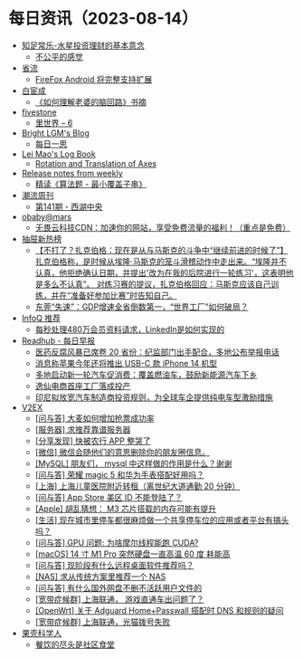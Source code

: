 ﻿# 每日资讯（2023-08-14）

- [知足常乐-水星投资理财的基本意念](http://mercurychong.blogspot.com/)
  - [不公平的感觉](http://mercurychong.blogspot.com/2023/08/blog-post_13.html)
- [省流](https://shengliu.substack.com)
  - [FireFox Android 将完整支持扩展](https://shengliu.substack.com/p/firefox-android)
- [白宦成](https://www.ixiqin.com)
  - [《如何理解老婆的脑回路》书摘](https://www.ixiqin.com/2023/08/14/how-to-understand-wifes-brain-circuit/)
- [fivestone](https://blog.fivest.one)
  - [里世界 – 6](https://blog.fivest.one/archives/6394)
- [Bright LGM's Blog](http://brightliao.com/)
  - [每日一思](http://brightliao.com/2023/08/14/daily-thoughts/)
- [Lei Mao's Log Book](https://leimao.github.io/)
  - [Rotation and Translation of Axes](https://leimao.github.io/blog/Rotation-Translation-Axes/)
- [Release notes from weekly](https://github.com/ascoders/weekly/releases)
  - [精读《算法题 - 最小覆盖子串》](https://github.com/ascoders/weekly/releases/tag/285)
- [潮流周刊](https://weekly.tw93.fun/)
  - [第141期 - 西湖中央](https://weekly.tw93.fun/posts/141-%E8%A5%BF%E6%B9%96%E4%B8%AD%E5%A4%AE/)
- [obaby@mars](https://h4ck.org.cn)
  - [无畏云科技CDN：加速你的网站，享受免费流量的福利！（重点是免费）](https://h4ck.org.cn/2023/08/%e6%97%a0%e7%95%8f%e4%ba%91%e7%a7%91%e6%8a%80cdn%ef%bc%9a%e5%8a%a0%e9%80%9f%e4%bd%a0%e7%9a%84%e7%bd%91%e7%ab%99%ef%bc%8c%e4%ba%ab%e5%8f%97%e5%85%8d%e8%b4%b9%e6%b5%81%e9%87%8f%e7%9a%84%e7%a6%8f/)
- [抽屉新热榜](http://www.chouti.com)
  - [【不打了？扎克伯格：现在是从与马斯克的斗争中“继续前进的时候了”】扎克伯格称，是时候从埃隆·马斯克的笼斗滑稽动作中走出来。“埃隆并不认真，他拒绝确认日期，并提出'改为在我的后院进行一轮练习'，这表明他是多么不认真”。 对练习赛的提议，扎克伯格回应：马斯克应该自己训练，并在“准备好参加比赛”时告知自己。](https://dig.chouti.com/link/39622171)
  - [东莞“失速”：GDP增速全省倒数第一，“世界工厂”如何破局？](https://dig.chouti.com/link/39622749)
- [InfoQ 推荐](https://www.infoq.cn)
  - [每秒处理480万会员资料请求，LinkedIn是如何实现的](https://www.infoq.cn/article/vXAjOHKZIA1Sbg7vXrzF)
- [Readhub - 每日早报](https://readhub.cn/topic/daily)
  - [医药反腐风暴已席卷 20 省份：纪监部门出手配合，多地公布举报电话](https://readhub.cn/topic/8sbk1Vd7Jlc)
  - [消息称苹果今年还将推出 USB-C 款 iPhone 14 机型](https://readhub.cn/topic/8sbvsA4xSFS)
  - [多地启动新一轮汽车促消费：覆盖燃油车，鼓励新能源汽车下乡](https://readhub.cn/topic/8sbast9KlHJ)
  - [逸仙电商首座工厂落成投产](https://readhub.cn/topic/8saHtzD60ht)
  - [印尼拟放宽汽车制造商投资规则，为全球车企提供纯电车型激励措施](https://readhub.cn/topic/8sbLXzi4h19)
- [V2EX](https://www.v2ex.com/)
  - [[问与答] 大麦如何增加抢票成功率](https://www.v2ex.com/t/965012#reply0)
  - [[服务器] 求推荐靠谱服务器](https://www.v2ex.com/t/965010#reply0)
  - [[分享发现] 快被农行 APP 整哭了](https://www.v2ex.com/t/965008#reply1)
  - [[微信] 微信会随他们的意思删除你的朋友圈信息。](https://www.v2ex.com/t/965007#reply2)
  - [[MySQL] 朋友们， mysql 中这样做的作用是什么？谢谢](https://www.v2ex.com/t/965006#reply5)
  - [[问与答] 荣耀 magic 5 和华为手表搭配好用吗？](https://www.v2ex.com/t/965003#reply1)
  - [[上海] 上海儿童医院附近转租（离世纪大道通勤 20 分钟）](https://www.v2ex.com/t/965002#reply0)
  - [[问与答] App Store 美区 ID 不能登陆了？](https://www.v2ex.com/t/965000#reply5)
  - [[Apple] 胡乱猜想： M3 芯片搭载的内存可能有提升](https://www.v2ex.com/t/964999#reply15)
  - [[生活] 现在城市里停车都很麻烦做一个共享停车位的应用或者平台有搞头吗？](https://www.v2ex.com/t/964997#reply16)
  - [[问与答] GPU 问题: 为啥摩尔线程能跑 CUDA?](https://www.v2ex.com/t/964994#reply5)
  - [[macOS] 14 寸 M1 Pro 突然硬盘一直高温 60 度 耗能高](https://www.v2ex.com/t/964993#reply4)
  - [[问与答] 现阶段有什么远程桌面软件推荐吗？](https://www.v2ex.com/t/964992#reply13)
  - [[NAS] 求从传统方案里推荐一个 NAS](https://www.v2ex.com/t/964991#reply2)
  - [[问与答] 有什么国外网盘不删不活跃用户文件的](https://www.v2ex.com/t/964990#reply2)
  - [[宽带症候群] 上海联通， 游戏直通车出问题了？](https://www.v2ex.com/t/964988#reply7)
  - [[OpenWrt] 关于 Adguard Home+Passwall 搭配时 DNS 和规则的疑问](https://www.v2ex.com/t/964987#reply0)
  - [[宽带症候群] 上海联通，光猫拨号失败](https://www.v2ex.com/t/964986#reply4)
- [果壳科学人](https://www.guokr.com)
  - [餐饮的尽头是社区食堂](https://www.guokr.com/article/464369/)
